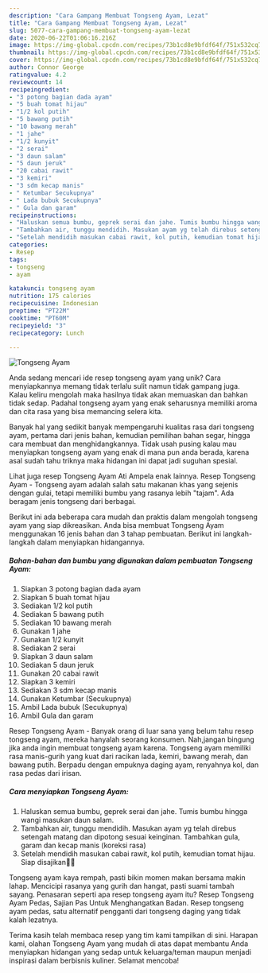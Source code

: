 ```yaml
---
description: "Cara Gampang Membuat Tongseng Ayam, Lezat"
title: "Cara Gampang Membuat Tongseng Ayam, Lezat"
slug: 5077-cara-gampang-membuat-tongseng-ayam-lezat
date: 2020-06-22T01:06:16.216Z
image: https://img-global.cpcdn.com/recipes/73b1cd8e9bfdf64f/751x532cq70/tongseng-ayam-foto-resep-utama.jpg
thumbnail: https://img-global.cpcdn.com/recipes/73b1cd8e9bfdf64f/751x532cq70/tongseng-ayam-foto-resep-utama.jpg
cover: https://img-global.cpcdn.com/recipes/73b1cd8e9bfdf64f/751x532cq70/tongseng-ayam-foto-resep-utama.jpg
author: Connor George
ratingvalue: 4.2
reviewcount: 14
recipeingredient:
- "3 potong bagian dada ayam"
- "5 buah tomat hijau"
- "1/2 kol putih"
- "5 bawang putih"
- "10 bawang merah"
- "1 jahe"
- "1/2 kunyit"
- "2 serai"
- "3 daun salam"
- "5 daun jeruk"
- "20 cabai rawit"
- "3 kemiri"
- "3 sdm kecap manis"
- " Ketumbar Secukupnya"
- " Lada bubuk Secukupnya"
- " Gula dan garam"
recipeinstructions:
- "Haluskan semua bumbu, geprek serai dan jahe. Tumis bumbu hingga wangi masukan daun salam."
- "Tambahkan air, tunggu mendidih. Masukan ayam yg telah direbus setengah matang dan dipotong sesuai keinginan. Tambahkan gula, garam dan kecap manis (koreksi rasa)"
- "Setelah mendidih masukan cabai rawit, kol putih, kemudian tomat hijau. Siap disajikan🥰🤗"
categories:
- Resep
tags:
- tongseng
- ayam

katakunci: tongseng ayam 
nutrition: 175 calories
recipecuisine: Indonesian
preptime: "PT22M"
cooktime: "PT60M"
recipeyield: "3"
recipecategory: Lunch

---
```



![Tongseng Ayam](https://img-global.cpcdn.com/recipes/73b1cd8e9bfdf64f/751x532cq70/tongseng-ayam-foto-resep-utama.jpg)

Anda sedang mencari ide resep tongseng ayam yang unik? Cara menyiapkannya memang tidak terlalu sulit namun tidak gampang juga. Kalau keliru mengolah maka hasilnya tidak akan memuaskan dan bahkan tidak sedap. Padahal tongseng ayam yang enak seharusnya memiliki aroma dan cita rasa yang bisa memancing selera kita.

Banyak hal yang sedikit banyak mempengaruhi kualitas rasa dari tongseng ayam, pertama dari jenis bahan, kemudian pemilihan bahan segar, hingga cara membuat dan menghidangkannya. Tidak usah pusing kalau mau menyiapkan tongseng ayam yang enak di mana pun anda berada, karena asal sudah tahu triknya maka hidangan ini dapat jadi suguhan spesial.

Lihat juga resep Tongseng Ayam Ati Ampela enak lainnya. Resep Tongseng Ayam - Tongseng ayam adalah salah satu makanan khas yang sejenis dengan gulai, tetapi memiliki bumbu yang rasanya lebih &#34;tajam&#34;. Ada beragam jenis tongseng dari berbagai.


Berikut ini ada beberapa cara mudah dan praktis dalam mengolah tongseng ayam yang siap dikreasikan. Anda bisa membuat Tongseng Ayam menggunakan 16 jenis bahan dan 3 tahap pembuatan. Berikut ini langkah-langkah dalam menyiapkan hidangannya.

<!--inarticleads1-->

##### Bahan-bahan dan bumbu yang digunakan dalam pembuatan Tongseng Ayam:

1. Siapkan 3 potong bagian dada ayam
1. Siapkan 5 buah tomat hijau
1. Sediakan 1/2 kol putih
1. Sediakan 5 bawang putih
1. Sediakan 10 bawang merah
1. Gunakan 1 jahe
1. Gunakan 1/2 kunyit
1. Sediakan 2 serai
1. Siapkan 3 daun salam
1. Sediakan 5 daun jeruk
1. Gunakan 20 cabai rawit
1. Siapkan 3 kemiri
1. Sediakan 3 sdm kecap manis
1. Gunakan  Ketumbar (Secukupnya)
1. Ambil  Lada bubuk (Secukupnya)
1. Ambil  Gula dan garam


Resep Tongseng Ayam - Banyak orang di luar sana yang belum tahu resep tongseng ayam, mereka hanyalah seorang konsumen. Nah,jangan bingung jika anda ingin membuat tongseng ayam karena. Tongseng ayam memiliki rasa manis-gurih yang kuat dari racikan lada, kemiri, bawang merah, dan bawang putih. Berpadu dengan empuknya daging ayam, renyahnya kol, dan rasa pedas dari irisan. 

<!--inarticleads2-->

##### Cara menyiapkan Tongseng Ayam:

1. Haluskan semua bumbu, geprek serai dan jahe. Tumis bumbu hingga wangi masukan daun salam.
1. Tambahkan air, tunggu mendidih. Masukan ayam yg telah direbus setengah matang dan dipotong sesuai keinginan. Tambahkan gula, garam dan kecap manis (koreksi rasa)
1. Setelah mendidih masukan cabai rawit, kol putih, kemudian tomat hijau. Siap disajikan🥰🤗


Tongseng ayam kaya rempah, pasti bikin momen makan bersama makin lahap. Mencicipi rasanya yang gurih dan hangat, pasti suami tambah sayang. Penasaran seperti apa resep tongseng ayam itu? Resep Tongseng Ayam Pedas, Sajian Pas Untuk Menghangatkan Badan. Resep tongseng ayam pedas, satu alternatif pengganti dari tongseng daging yang tidak kalah lezatnya. 

Terima kasih telah membaca resep yang tim kami tampilkan di sini. Harapan kami, olahan Tongseng Ayam yang mudah di atas dapat membantu Anda menyiapkan hidangan yang sedap untuk keluarga/teman maupun menjadi inspirasi dalam berbisnis kuliner. Selamat mencoba!
